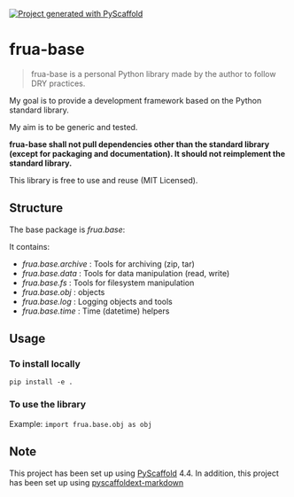 <!-- These are examples of badges you might want to add to your README:
     please update the URLs accordingly

[![Built Status](https://api.cirrus-ci.com/github/<USER>/base.svg?branch=main)](https://cirrus-ci.com/github/<USER>/base)
[![ReadTheDocs](https://readthedocs.org/projects/base/badge/?version=latest)](https://base.readthedocs.io/en/stable/)
[![Coveralls](https://img.shields.io/coveralls/github/<USER>/base/main.svg)](https://coveralls.io/r/<USER>/base)
[![PyPI-Server](https://img.shields.io/pypi/v/base.svg)](https://pypi.org/project/base/)
[![Conda-Forge](https://img.shields.io/conda/vn/conda-forge/base.svg)](https://anaconda.org/conda-forge/base)
[![Monthly Downloads](https://pepy.tech/badge/base/month)](https://pepy.tech/project/base)
[![Twitter](https://img.shields.io/twitter/url/http/shields.io.svg?style=social&label=Twitter)](https://twitter.com/base)
-->

[![Project generated with PyScaffold](https://img.shields.io/badge/-PyScaffold-005CA0?logo=pyscaffold)](https://pyscaffold.org/)

# frua-base

> frua-base is a personal Python library made by the author to follow DRY practices.

My goal is to provide a development framework based on the Python standard library.

My aim is to be generic and tested.

**frua-base shall not pull dependencies other than the standard library (except for packaging and documentation). It should not reimplement the standard library.**

This library is free to use and reuse (MIT Licensed).

## Structure

The base package is *frua.base*:

It contains:
- *frua.base.archive* : Tools for archiving (zip, tar) 
- *frua.base.data* : Tools for data manipulation (read, write)
- *frua.base.fs* : Tools for filesystem manipulation
- *frua.base.obj* : objects
- *frua.base.log* : Logging objects and tools
- *frua.base.time* : Time (datetime) helpers

## Usage

### To install locally

`pip install -e .`

### To use the library

Example: 
`import frua.base.obj as obj`


<!-- pyscaffold-notes -->

## Note

This project has been set up using [PyScaffold](https://pyscaffold.org/) 4.4.
In addition, this project has been set up using [pyscaffoldext-markdown](https://github.com/pyscaffold/pyscaffoldext-markdown)
